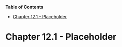 <!-- START doctoc generated TOC please keep comment here to allow auto update -->
<!-- DON'T EDIT THIS SECTION, INSTEAD RE-RUN doctoc TO UPDATE -->
**Table of Contents**

- [Chapter 12.1 - Placeholder](#chapter-121---placeholder)

<!-- END doctoc generated TOC please keep comment here to allow auto update -->

# Chapter 12.1 - Placeholder
